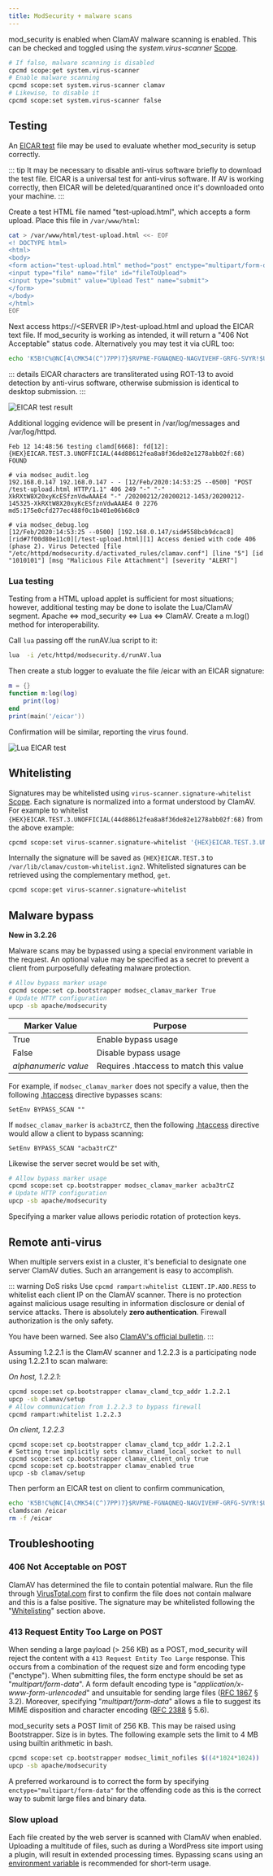 ```yaml
---
title: ModSecurity + malware scans
---
```


mod_security is enabled when ClamAV malware scanning is enabled. This can be checked and toggled using the *system.virus-scanner* [Scope](Scopes.md).

```bash
# If false, malware scanning is disabled
cpcmd scope:get system.virus-scanner
# Enable malware scanning
cpcmd scope:set system.virus-scanner clamav
# Likewise, to disable it
cpcmd scope:set system.virus-scanner false
```

## Testing

An [EICAR test](https://www.eicar.org/?page_id=3950) file may be used to evaluate whether mod_security is setup correctly. 

::: tip
It may be necessary to disable anti-virus software briefly to download the test file. EICAR is a universal test for anti-virus software. If AV is working correctly, then EICAR will be deleted/quarantined once it's downloaded onto your machine.
:::

Create a test HTML file named "test-upload.html", which accepts a form upload. Place this file in `/var/www/html`:

```bash
cat > /var/www/html/test-upload.html <<- EOF
<! DOCTYPE html>
<html>
<body>
<form action="test-upload.html" method="post" enctype="multipart/form-data">
<input type="file" name="file" id="fileToUpload">
<input type="submit" value="Upload Test" name="submit">
</form>
</body>
</html>
EOF
```

Next access https://\<SERVER IP>/test-upload.html and upload the EICAR text file. If mod_security is working as intended, it will return a "406 Not Acceptable" status code. Alternatively you may test it via cURL too:

```bash
echo 'K5B!C%@NC[4\CMK54(C^)7PP)7}$RVPNE-FGNAQNEQ-NAGVIVEHF-GRFG-SVYR!$U+U*' | tr '[A-Za-z]' '[N-ZA-Mn-za-m]' | curl -F 'file=@-' http://<SERVER IP>/test-upload.html
```

::: details
EICAR characters are transliterated using ROT-13 to avoid detection by anti-virus software, otherwise submission is identical to desktop submission.
:::

![EICAR test result](./images/eicar-test.png)

Additional logging evidence will be present in /var/log/messages and /var/log/httpd.

```
Feb 12 14:48:56 testing clamd[6668]: fd[12]: {HEX}EICAR.TEST.3.UNOFFICIAL(44d88612fea8a8f36de82e1278abb02f:68) FOUND
```

```
# via modsec_audit.log
192.168.0.147 192.168.0.147 - - [12/Feb/2020:14:53:25 --0500] "POST /test-upload.html HTTP/1.1" 406 249 "-" "-" XkRXtW8X20xyKcESfznVdwAAAE4 "-" /20200212/20200212-1453/20200212-145325-XkRXtW8X20xyKcESfznVdwAAAE4 0 2276 md5:175e0cfd277ec488f0c1b401e06b68c0 

# via modsec_debug.log
[12/Feb/2020:14:53:25 --0500] [192.168.0.147/sid#558bcb9dcac8][rid#7f00d80e11c0][/test-upload.html][1] Access denied with code 406 (phase 2). Virus Detected [file "/etc/httpd/modsecurity.d/activated_rules/clamav.conf"] [line "5"] [id "1010101"] [msg "Malicious File Attachment"] [severity "ALERT"]
```

### Lua testing

Testing from a HTML upload applet is sufficient for most situations; however, additional testing may be done to isolate the Lua/ClamAV segment. Apache <=> mod_security <=> Lua <=> ClamAV. Create a m.log() method for interoperability.

Call `lua` passing off the runAV.lua script to it:

```bash
lua  -i /etc/httpd/modsecurity.d/runAV.lua
```

Then create a stub logger to evaluate the file /eicar with an EICAR signature:

```lua
m = {}
function m:log(log)
    print(log)
end
print(main('/eicar'))
```

Confirmation will be similar, reporting the virus found.

![Lua EICAR test](./images/eicar-lua-test.png)

## Whitelisting

Signatures may be whitelisted using `virus-scanner.signature-whitelist` [Scope](./Scopes.md). Each signature is normalized into a format understood by ClamAV. For example to whitelist `{HEX}EICAR.TEST.3.UNOFFICIAL(44d88612fea8a8f36de82e1278abb02f:68)` from the above example:

```bash
cpcmd scope:set virus-scanner.signature-whitelist '{HEX}EICAR.TEST.3.UNOFFICIAL(44d88612fea8a8f36de82e1278abb02f:68)'
```

Internally the signature will be saved as `{HEX}EICAR.TEST.3` to `/var/lib/clamav/custom-whitelist.ign2`. Whitelisted signatures can be retrieved using the complementary method, `get`.

```bash
cpcmd scope:get virus-scanner.signature-whitelist
```

## Malware bypass

**New in 3.2.26**

Malware scans may be bypassed using a special environment variable in the request. An optional value may be specified as a secret to prevent a client from purposefully defeating malware protection.

```bash
# Allow bypass marker usage
cpcmd scope:set cp.bootstrapper modsec_clamav_marker True
# Update HTTP configuration
upcp -sb apache/modsecurity
```

| Marker Value         | Purpose                                |
| -------------------- | -------------------------------------- |
| True                 | Enable bypass usage                    |
| False                | Disable bypass usage                   |
| *alphanumeric value* | Requires .htaccess to match this value |

For example, if `modsec_clamav_marker` does not specify a value, then the following [.htaccess](https://kb.apiscp.com/guides/htaccess-guide/) directive bypasses scans:

```
SetEnv BYPASS_SCAN ""
```

If `modsec_clamav_marker` is `acba3trCZ`, then the following [.htaccess](https://kb.apiscp.com/guides/htaccess-guide/) directive would allow a client to bypass scanning:

```
SetEnv BYPASS_SCAN "acba3trCZ"
```

Likewise the server secret would be set with,

```bash
# Allow bypass marker usage
cpcmd scope:set cp.bootstrapper modsec_clamav_marker acba3trCZ
# Update HTTP configuration
upcp -sb apache/modsecurity
```

Specifying a marker value allows periodic rotation of protection keys.

## Remote anti-virus

When multiple servers exist in a cluster, it's beneficial to designate one server ClamAV duties. Such an arrangement is easy to accomplish.

::: warning DoS risks
Use `cpcmd rampart:whitelist CLIENT.IP.ADD.RESS` to whitelist each client IP on the ClamAV scanner. There is no protection against malicious usage resulting in information disclosure or denial of service attacks. There is absolutely **zero authentication**. Firewall authorization is the only safety.

You have been warned. See also [ClamAV's official bulletin](https://blog.clamav.net/2016/06/regarding-use-of-clamav-daemons-tcp.html).
:::

Assuming 1.2.2.1 is the ClamAV scanner and 1.2.2.3 is a participating node using 1.2.2.1 to scan malware:

*On host, 1.2.2.1*:

```bash
cpcmd scope:set cp.bootstrapper clamav_clamd_tcp_addr 1.2.2.1
upcp -sb clamav/setup
# Allow communication from 1.2.2.3 to bypass firewall
cpcmd rampart:whitelist 1.2.2.3
```

*On client, 1.2.2.3*
```
cpcmd scope:set cp.bootstrapper clamav_clamd_tcp_addr 1.2.2.1
# Setting true implicitly sets clamav_clamd_local_socket to null
cpcmd scope:set cp.bootstrapper clamav_client_only true
cpcmd scope:set cp.bootstrapper clamav_enabled true
upcp -sb clamav/setup
```

Then perform an EICAR test on client to confirm communication,

```bash
echo 'K5B!C%@NC[4\CMK54(C^)7PP)7}$RVPNE-FGNAQNEQ-NAGVIVEHF-GRFG-SVYR!$U+U*' | tr '[A-Za-z]' '[N-ZA-Mn-za-m]' > /eicar
clamdscan /eicar
rm -f /eicar
```

## Troubleshooting

### 406 Not Acceptable on POST
ClamAV has determined the file to contain potential malware. Run the file through [VirusTotal.com](https://virustotal.com) first to confirm the file does not contain malware and this is a false positive. The signature may be whitelisted following the "[Whitelisting](#whitelisting)" section above.

### 413 Request Entity Too Large on POST
When sending a large payload (> 256 KB) as a POST, mod_security will reject the content with a `413 Request Entity Too Large` response. This occurs from a combination of the request size and form encoding type ("enctype"). When submitting files, the form enctype should be set as "*multipart/form-data*". A form default encoding type is "*application/x-www-form-urlencoded*" and unsuitable for sending large files ([RFC 1867](https://tools.ietf.org/html/rfc1867) § 3.2). Moreover, specifying "*multipart/form-data*" allows a file to suggest its MIME disposition and character encoding ([RFC 2388](https://tools.ietf.org/html/rfc2388) § 5.6).

mod_security sets a POST limit of 256 KB. This may be raised using Bootstrapper. Size is in bytes. The following example sets the limit to 4 MB using builtin arithmetic in bash.

```bash
cpcmd scope:set cp.bootstrapper modsec_limit_nofiles $((4*1024*1024))
upcp -sb apache/modsecurity
```

A preferred workaround is to correct the form by specifying `enctype="multipart/form-data"` for the offending code as this is the correct way to submit large files and binary data.

### Slow upload

Each file created by the web server is scanned with ClamAV when enabled. Uploading a multitude of files, such as during a WordPress site import using a plugin, will result in extended processing times. Bypassing scans using an [environment variable](#malware-bypass) is recommended for short-term usage.

